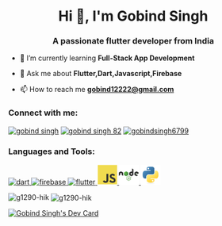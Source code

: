 <h1 align="center">Hi 👋, I'm Gobind Singh</h1>
<h3 align="center">A passionate flutter developer from India</h3>

- 🌱 I’m currently learning **Full-Stack App Development**

- 💬 Ask me about **Flutter,Dart,Javascript,Firebase**

- 📫 How to reach me **gobind12222@gmail.com**

<h3 align="left">Connect with me:</h3>
<p align="left">
<a href="https://linkedin.com/in/gobind singh" target="blank"><img align="center" src="https://raw.githubusercontent.com/rahuldkjain/github-profile-readme-generator/master/src/images/icons/Social/linked-in-alt.svg" alt="gobind singh" height="30" width="40" /></a>
<a href="https://kaggle.com/gobind singh 82" target="blank"><img align="center" src="https://raw.githubusercontent.com/rahuldkjain/github-profile-readme-generator/master/src/images/icons/Social/kaggle.svg" alt="gobind singh 82" height="30" width="40" /></a>
<a href="https://instagram.com/gobindsingh6799" target="blank"><img align="center" src="https://raw.githubusercontent.com/rahuldkjain/github-profile-readme-generator/master/src/images/icons/Social/instagram.svg" alt="gobindsingh6799" height="30" width="40" /></a>
</p>

<h3 align="left">Languages and Tools:</h3>
<p align="left"> <a href="https://dart.dev" target="_blank" rel="noreferrer"> <img src="https://www.vectorlogo.zone/logos/dartlang/dartlang-icon.svg" alt="dart" width="40" height="40"/> <a href="https://firebase.google.com/" target="_blank" rel="noreferrer"> <img src="https://www.vectorlogo.zone/logos/firebase/firebase-icon.svg" alt="firebase" width="40" height="40"/> </a> <a href="https://flutter.dev" target="_blank" rel="noreferrer"> <img src="https://www.vectorlogo.zone/logos/flutterio/flutterio-icon.svg" alt="flutter" width="40" height="40"/> </a> <a href="https://developer.mozilla.org/en-US/docs/Web/JavaScript" target="_blank" rel="noreferrer"> <img src="https://raw.githubusercontent.com/devicons/devicon/master/icons/javascript/javascript-original.svg" alt="javascript" width="40" height="40"/> </a> <a href="https://nodejs.org" target="_blank" rel="noreferrer"> <img src="https://raw.githubusercontent.com/devicons/devicon/master/icons/nodejs/nodejs-original-wordmark.svg" alt="nodejs" width="40" height="40"/> </a>  <a href="https://www.python.org" target="_blank" rel="noreferrer"> <img src="https://raw.githubusercontent.com/devicons/devicon/master/icons/python/python-original.svg" alt="python" width="40" height="40"/> </a>  </p>

<p><img align="left" src="https://github-readme-stats.vercel.app/api/top-langs?username=g1290-hik&show_icons=true&locale=en&layout=compact" alt="g1290-hik" /></p>

<p>&nbsp;<img align="center" src="https://github-readme-stats.vercel.app/api?username=g1290-hik&show_icons=true&locale=en" alt="g1290-hik" /></p>
<a href="https://app.daily.dev/gobind_singh17"><img src="https://api.daily.dev/devcards/v2/Y7qiGars3BtoEC4UPxqU6.png?type=wide&r=59s" width="652" alt="Gobind Singh's Dev Card"/></a>

